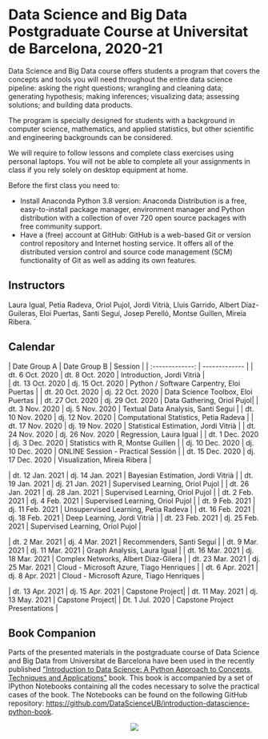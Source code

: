 # Data Science and Big Data Postgraduate Course at Universitat de Barcelona, 2020-21

Data Science and Big Data
course offers students a program that covers the concepts and tools you will need throughout the entire data science pipeline: asking the right questions; wrangling and cleaning data; generating hypothesis; making inferences; visualizing data; assessing solutions; and building data products.

The program is specially designed for students with a background in computer science, mathematics, and applied statistics, but other scientific and engineering backgrounds can be considered.

We will require to follow lessons and complete class exercises using personal laptops. You will not be able to complete all your assignments in class if you rely solely on desktop equipment at home.

Before the first class you need to:

+ Install Anaconda Python 3.8 version: Anaconda Distribution is a free, easy-to-install package manager, environment manager and Python distribution with a collection of over 720 open source packages with free community support.
+ Have a (free) account at GitHub: GitHub is a web-based Git or version control repository and Internet hosting service. It offers all of the distributed version control and source code management (SCM) functionality of Git as well as adding its own features.

## Instructors

Laura Igual, Petia Radeva, Oriol Pujol, Jordi Vitrià, Lluis Garrido, Albert Díaz-Guileras, Eloi Puertas, Santi Seguí, Josep Perelló, Montse Guillen, Mireia Ribera.
`
<!--
## Collaborations

<p align="center"> 
<img src="images/collab.png">
</p>
-->
## Calendar
<!--Google Calendar Link:
https://calendar.google.com/calendar/embed?src=q30tlenjjfgor26u47hs3ugf28%40group.calendar.google.com&ctz=Europe%2FMadrid-->

| Date   Group A | Date Group B     | Session           | 
| :-------------: | ------------- | 
| dt. 6 Oct. 2020   | dt. 8 Oct. 2020   |  Introduction, Jordi Vitrià |  
| dt. 13 Oct. 2020	| dj. 15 Oct. 2020	|  Python / Software Carpentry, Eloi Puertas | 
| dt. 20 Oct. 2020	| dj. 22 Oct. 2020	|  Data Science Toolbox, Eloi Puertas |
| dt. 27 Oct. 2020	| dj. 29 Oct. 2020	|  Data Gathering, Oriol Pujol| 
| dt. 3 Nov. 2020	  | dj. 5 Nov. 2020	  |  Textual Data Analysis, Santi Seguí |
| dt. 10 Nov. 2020	| dj. 12 Nov. 2020	|  Computational Statistics, Petia Radeva |
| dt. 17 Nov. 2020	| dj. 19 Nov. 2020	|  Statistical Estimation, Jordi Vitrià |
| dt. 24 Nov. 2020	| dj. 26 Nov. 2020	|  Regression, Laura Igual | 
| dt. 1 Dec. 2020	  | dj. 3 Dec. 2020	  |  Statistics with R, Montse Guillen | 
| dj. 10 Dec. 2020	|  dj. 10 Dec. 2020	|  ONLINE Session - Practical Sessión | 
| dt. 15 Dec. 2020	| dj. 17 Dec. 2020	|  Visualization, Mireia Ribera |

| dt. 12 Jan. 2021	| dj. 14 Jan. 2021	|  Bayesian Estimation, Jordi Vitrià |
| dt. 19 Jan. 2021	| dj. 21 Jan. 2021	|  Supervised Learning, Oriol Pujol |
| dt. 26 Jan. 2021	| dj. 28 Jan. 2021	|  Supervised Learning, Oriol Pujol |
| dt. 2  Feb. 2021	| dj. 4 Feb. 2021	  |  Supervised Learning, Oriol Pujol |
| dt. 9  Feb. 2021	| dj. 11 Feb. 2021	|  Unsupervised Learning, Petia Radeva | 
| dt. 16  Feb. 2021	| dj. 18 Feb. 2021	|  Deep Learning, Jordi Vitrià | 
| dt. 23  Feb. 2021	| dj. 25 Feb. 2021	|  Supervised Learning, Oriol Pujol |

| dt. 2  Mar. 2021	| dj. 4 Mar. 2021	  |  Recommenders, Santi Seguí  |
| dt. 9  Mar. 2021	| dj. 11 Mar. 2021	|  Graph Analysis, Laura Igual |
| dt. 16  Mar. 2021	| dj. 18 Mar. 2021	|  Complex Networks, Albert Diaz-Gilera |
| dt. 23  Mar. 2021	| dj. 25 Mar. 2021	|  Cloud - Microsoft Azure, Tiago Henriques  |
| dt. 6  Apr. 2021	| dj. 8 Apr. 2021	  |  Cloud - Microsoft Azure, Tiago Henriques  |

| dt. 13  Apr. 2021	| dj. 15 Apr. 2021	| Capstone Project|
| dt. 11  May. 2021	| dj. 13 May. 2021	 | Capstone Project|
| Dt. 1  Jul. 2020	| Capstone Project Presentations |





<!--| dt. 26 Mar. 2020	| Algorithmic Discrimination, Carlos Castillo |-->




## Book Companion

Parts of the presented materials in the postgraduate course of Data Science and Big Data from Universitat de Barcelona have been used in the recently published ["Introduction to Data Science: A Python Approach to Concepts, Techniques and Applications"](http://www.springer.com/gp/book/9783319500164) book. This book is accompanied by a set of IPython Notebooks containing all the codes necessary to solve the practical cases of the book. The Notebooks can be found on the following GitHub repository: https://github.com/DataScienceUB/introduction-datascience-python-book. 

<p align="center"> 
<img src="images/llibre.jpg">
</p>


<!--## Machine learning exercise (Kaggle InClass competition) link
https://www.kaggle.com/t/f2a72ca3ecd34b9d9c638062f230f30c-->
